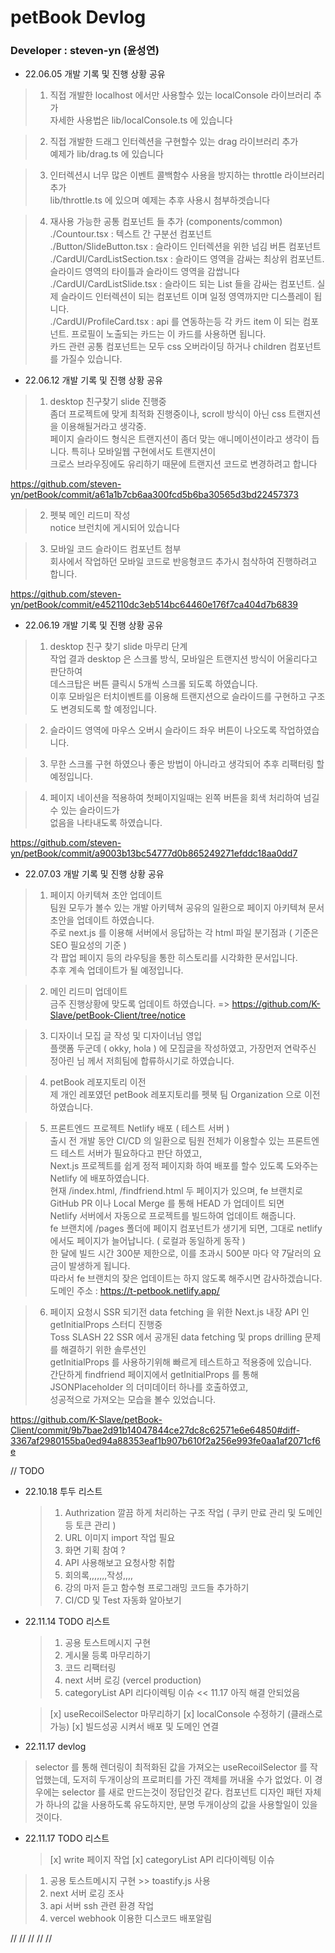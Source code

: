# petBook Devlog

### Developer : steven-yn (윤성연)

- 22.06.05 개발 기록 및 진행 상황 공유

> 1. 직접 개발한 localhost 에서만 사용할수 있는 localConsole 라이브러리 추가 \
>    자세한 사용법은 lib/localConsole.ts 에 있습니다

> 2. 직접 개발한 드래그 인터렉션을 구현할수 있는 drag 라이브러리 추가 \
>    예제가 lib/drag.ts 에 있습니다

> 3. 인터렉션시 너무 많은 이벤트 콜백함수 사용을 방지하는 throttle 라이브러리 추가 \
>    lib/throttle.ts 에 있으며 예제는 추후 사용시 첨부하겟습니다

> 4. 재사용 가능한 공통 컴포넌트 들 추가 (components/common) \
>    ./Countour.tsx : 텍스트 간 구분선 컴포넌트 \
>    ./Button/SlideButton.tsx : 슬라이드 인터렉션을 위한 넘김 버튼 컴포넌트 \
>    ./CardUI/CardListSection.tsx : 슬라이드 영역을 감싸는 최상위 컴포넌트. 슬라이드 영역의 타이틀과 슬라이드 영역을 감쌉니다 \
>    ./CardUI/CardListSlide.tsx : 슬라이드 되는 List 들을 감싸는 컴포넌트. 실제 슬라이드 인터렉션이 되는 컴포넌트 이며 일정 영역까지만 디스플레이 됩니다. \
>    ./CardUI/ProfileCard.tsx : api 를 연동하는등 각 카드 item 이 되는 컴포넌트. 프로필이 노출되는 카드는 이 카드를 사용하면 됩니다. \
>    카드 관련 공통 컴포넌트는 모두 css 오버라이딩 하거나 children 컴포넌트를 가질수 있습니다.

- 22.06.12 개발 기록 및 진행 상황 공유

> 1. desktop 친구찾기 slide 진행중 \
>    좀더 프로젝트에 맞게 최적화 진행중이나, scroll 방식이 아닌 css 트랜지션을 이용해될거라고 생각중. \
>    페이지 슬라이드 형식은 트랜지션이 좀더 맞는 애니메이션이라고 생각이 듭니다. 특히나 모바일웹 구현에서도 트랜지션이 \
>    크로스 브라우징에도 유리하기 때문에 트랜지션 코드로 변경하려고 합니다

https://github.com/steven-yn/petBook/commit/a61a1b7cb6aa300fcd5b6ba30565d3bd22457373

> 2. 펫북 메인 리드미 작성 \
>    notice 브런치에 게시되어 있습니다

> 3. 모바일 코드 슬라이드 컴포넌트 첨부 \
>    회사에서 작업하던 모바일 코드로 반응형코드 추가시 첨삭하여 진행하려고 합니다.

https://github.com/steven-yn/petBook/commit/e452110dc3eb514bc64460e176f7ca404d7b6839

- 22.06.19 개발 기록 및 진행 상황 공유

> 1. desktop 친구 찾기 slide 마무리 단계 \
>    작업 결과 desktop 은 스크롤 방식, 모바일은 트랜지션 방식이 어울리다고 판단하여 \
>    데스크탑은 버튼 클릭시 5개씩 스크롤 되도록 하였습니다. \
>    이후 모바일은 터치이벤트를 이용해 트랜지션으로 슬라이드를 구현하고 구조도 변경되도록 할 예정입니다.

> 2. 슬라이드 영역에 마우스 오버시 슬라이드 좌우 버튼이 나오도록 작업하였습니다.

> 3. 무한 스크롤 구현 하였으나 좋은 방법이 아니라고 생각되어 추후 리팩터링 할 예정입니다.

> 4. 페이지 네이션을 적용하여 첫페이지일때는 왼쪽 버튼을 회색 처리하여 넘길수 있는 슬라이드가 \
>    없음을 나타내도록 하였습니다.

https://github.com/steven-yn/petBook/commit/a9003b13bc54777d0b865249271efddc18aa0dd7

- 22.07.03 개발 기록 및 진행 상황 공유

> 1. 페이지 아키텍쳐 초안 업데이트 \
>    팀원 모두가 볼수 있는 개발 아키텍쳐 공유의 일환으로 페이지 아키텍쳐 문서 초안을 업데이트 하였습니다. \
>    주로 next.js 를 이용해 서버에서 응답하는 각 html 파일 분기점과 ( 기준은 SEO 필요성의 기준 ) \
>    각 팝업 페이지 등의 라우팅을 통한 히스토리를 시각화한 문서입니다. \
>    추후 계속 업데이트가 될 예정입니다.

> 2. 메인 리드미 업데이트 \
>    금주 진행상황에 맞도록 업데이트 하였습니다. => https://github.com/K-Slave/petBook-Client/tree/notice

> 3. 디자이너 모집 글 작성 및 디자이너님 영입 \
>    플랫폼 두군데 ( okky, hola ) 에 모집글을 작성하였고, 가장먼저 연락주신 정아린 님 께서 저희팀에 합류하시기로 하였습니다.

> 4. petBook 레포지토리 이전 \
>    제 개인 레포였던 petBook 레포지토리를 펫북 팀 Organization 으로 이전하였습니다.

> 5. 프론트엔드 프로젝트 Netlify 배포 ( 테스트 서버 ) \
>    출시 전 개발 동안 CI/CD 의 일환으로 팀원 전체가 이용할수 있는 프론트엔드 테스트 서버가 필요하다고 판단 하였고, \
>    Next.js 프로젝트를 쉽게 정적 페이지화 하여 배포를 할수 있도록 도와주는 Netlify 에 배포하였습니다. \
>    현재 /index.html, /findfriend.html 두 페이지가 있으며, fe 브랜치로 GitHub PR 이나 Local Merge 를 통해 HEAD 가 업데이트 되면 \
>    Netlify 서버에서 자동으로 프로젝트를 빌드하여 업데이트 해줍니다. \
>    fe 브랜치에 /pages 폴더에 페이지 컴포넌트가 생기게 되면, 그대로 netlify 에서도 페이지가 늘어납니다. ( 로컬과 동일하게 동작 ) \
>    한 달에 빌드 시간 300분 제한으로, 이를 초과시 500분 마다 약 7달러의 요금이 발생하게 됩니다. \
>    따라서 fe 브랜치의 잦은 업데이트는 하지 않도록 해주시면 감사하겠습니다. \
>    도메인 주소 : https://t-petbook.netlify.app/

> 6. 페이지 요청시 SSR 되기전 data fetching 을 위한 Next.js 내장 API 인 getInitialProps 스터디 진행중 \
>    Toss SLASH 22 SSR 에서 공개된 data fetching 및 props drilling 문제를 해결하기 위한 솔루션인 \
>    getInitialProps 를 사용하기위해 빠르게 테스트하고 적용중에 있습니다. \
>    간단하게 findfriend 페이지에서 getInitialProps 를 통해 JSONPlaceholder 의 더미데이터 하나를 호출하였고, \
>    성공적으로 가져오는 모습을 볼수 있었습니다.

https://github.com/K-Slave/petBook-Client/commit/9b7bae2d91b14047844ce27dc8c62571e6e64850#diff-3367af2980155ba0ed94a88353eaf1b907b610f2a256e993fe0aa1af2071cf6e

// TODO

- 22.10.18 투두 리스트

  > 1. Authrization 깔끔 하게 처리하는 구조 작업 ( 쿠키 만료 관리 및 도메인 등 토큰 관리 )
  > 2. URL 이미지 import 작업 필요
  > 3. 화면 기획 참여 ?
  > 4. API 사용해보고 요청사항 취합
  > 5. 회의록,,,,,,,작성,,,,
  > 6. 강의 마저 듣고 함수형 프로그래밍 코드들 추가하기
  > 7. CI/CD 및 Test 자동화 알아보기

- 22.11.14 TODO 리스트

  > 1. 공용 토스트메시지 구현
  > 2. 게시물 등록 마무리하기
  > 3. 코드 리팩터링
  > 4. next 서버 로깅 (vercel production)
  > 5. categoryList API 리다이렉팅 이슈 << 11.17 아직 해결 안되었음

  > [x] useRecoilSelector 마무리하기
  > [x] localConsole 수정하기 (클래스로 가능)
  > [x] 빌드성공 시켜서 배포 및 도메인 연결

- 22.11.17 devlog

> selector 를 통해 렌더링이 최적화된 값을 가져오는 useRecoilSelector 를 작업했는데,
> 도저히 두개이상의 프로퍼티를 가진 객체를 꺼내올 수가 없었다.
> 이 경우에는 selector 를 새로 만드는것이 정답인것 같다.
> 컴포넌트 디자인 패턴 자체가 하나의 값을 사용하도록 유도하지만, 분명 두개이상의 값을 사용할일이 있을것이다.

- 22.11.17 TODO 리스트
  > [x] write 페이지 작업
  > [x] categoryList API 리다이렉팅 이슈

> 1. 공용 토스트메시지 구현 >> toastify.js 사용
> 2. next 서버 로깅 조사
> 3. api 서버 ssh 관련 환경 작업
> 4. vercel webhook 이용한 디스코드 배포알림

//
//
//
//
//
